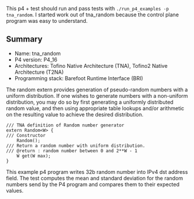 This p4 + test should run and pass tests with `./run_p4_examples -p 
tna_random`. I started work out of tna_random because the control plane 
program was easy to understand. 

## Summary

* Name: tna_random
* P4 version: P4_16
* Architectures: Tofino Native Architecture (TNA), Tofino2 Native Architecture (T2NA)
* Programming stack: Barefoot Runtime Interface (BRI)

The random extern provides generation of pseudo-random numbers with a uniform
distribution. If one wishes to generate numbers with a non-uniform distribution,
you may do so by first generating a uniformly distributed random value, and
then using appropriate table lookups and/or arithmetic on the resulting value
to achieve the desired distribution.

```
/// TNA definition of Random number generator 
extern Random<W> {
/// Constructor
    Random();
/// Return a random number with uniform distribution. 
/// @return : random number between 0 and 2**W - 1
    W get(W max);
}			
```

This example p4 program writes 32b random number into IPv4 dst address field.
The test computes the mean and standard deviation for the random numbers send by
the P4 program and compares them to their expected values.
